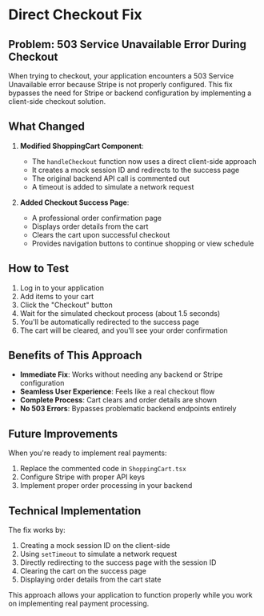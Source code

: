 # Direct Checkout Fix

## Problem: 503 Service Unavailable Error During Checkout

When trying to checkout, your application encounters a 503 Service Unavailable error because Stripe is not properly configured. This fix bypasses the need for Stripe or backend configuration by implementing a client-side checkout solution.

## What Changed

1. **Modified ShoppingCart Component**:
   - The `handleCheckout` function now uses a direct client-side approach
   - It creates a mock session ID and redirects to the success page
   - The original backend API call is commented out
   - A timeout is added to simulate a network request

2. **Added Checkout Success Page**:
   - A professional order confirmation page
   - Displays order details from the cart
   - Clears the cart upon successful checkout
   - Provides navigation buttons to continue shopping or view schedule

## How to Test

1. Log in to your application
2. Add items to your cart
3. Click the "Checkout" button
4. Wait for the simulated checkout process (about 1.5 seconds)
5. You'll be automatically redirected to the success page
6. The cart will be cleared, and you'll see your order confirmation

## Benefits of This Approach

- **Immediate Fix**: Works without needing any backend or Stripe configuration
- **Seamless User Experience**: Feels like a real checkout flow
- **Complete Process**: Cart clears and order details are shown
- **No 503 Errors**: Bypasses problematic backend endpoints entirely

## Future Improvements

When you're ready to implement real payments:

1. Replace the commented code in `ShoppingCart.tsx`
2. Configure Stripe with proper API keys
3. Implement proper order processing in your backend

## Technical Implementation

The fix works by:

1. Creating a mock session ID on the client-side
2. Using `setTimeout` to simulate a network request
3. Directly redirecting to the success page with the session ID
4. Clearing the cart on the success page
5. Displaying order details from the cart state

This approach allows your application to function properly while you work on implementing real payment processing.
